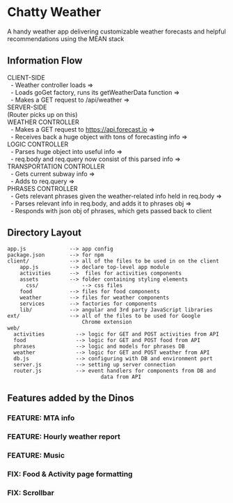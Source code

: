 # Chatty Weather
A handy weather app delivering customizable weather forecasts and helpful recommendations using the MEAN stack

## Information Flow
  CLIENT-SIDE  
      &nbsp;&nbsp;- Weather controller loads =>   
      &nbsp;&nbsp;- Loads goGet factory, runs its getWeatherData function =>  
      &nbsp;&nbsp;- Makes a GET request to /api/weather =>  
  SERVER-SIDE  
    (Router picks up on this)  
    WEATHER CONTROLLER  
      &nbsp;&nbsp;- Makes a GET request to https://api.forecast.io =>  
      &nbsp;&nbsp;- Receives back a huge object with tons of forecasting info =>  
    LOGIC CONTROLLER  
      &nbsp;&nbsp;- Parses huge object into useful info =>  
      &nbsp;&nbsp;- req.body and req.query now consist of this parsed info =>  
    TRANSPORTATION CONTROLLER  
      &nbsp;&nbsp;- Gets current subway info =>  
      &nbsp;&nbsp;- Adds to req.query =>  
    PHRASES CONTROLLER  
      &nbsp;&nbsp;- Gets relevant phrases given the weather-related info held in req.body =>  
      &nbsp;&nbsp;- Parses relevant info in req.body, and adds it to phrases obj =>  
      &nbsp;&nbsp;- Responds with json obj of phrases, which gets passed back to client

## Directory Layout

    app.js              --> app config
    package.json        --> for npm
    client/             --> all of the files to be used in on the client
        app.js          --> declare top-level app module
        activities      -->  files for activities components
        assets          --> folder containing styling elements
          css/              --> css files
        food            --> files for food components
        weather         --> files for weather components
        services        --> factories for components
        lib/            --> angular and 3rd party JavaScript libraries
    ext/                --> all of the files to be used for Google
                            Chrome extension
    web/
      activities          --> logic for GET and POST activities from API
      food                --> logic for GET and POST food from API
      phrases             --> logic and models for phrases DB
      weather             --> logic for GET and POST weather from API
      db.js               --> configuring with DB and environment port
      server.js           --> setting up server connection
      router.js           --> event handlers for components from DB and
                                  data from API

## Features added by the Dinos
  ### FEATURE: MTA info
  ### FEATURE: Hourly weather report
  ### FEATURE: Music
  ### FIX: Food & Activity page formatting
  ### FIX: Scrollbar
